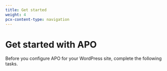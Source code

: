 ```yaml
---
title: Get started
weight: 4
pcx-content-type: navigation
---
```


# Get started with APO

Before you configure APO for your WordPress site, complete the following tasks.

<DirectoryListing path="/get-started" />
